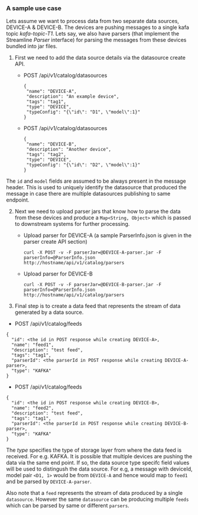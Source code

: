 ### A sample use case

Lets assume we want to process data from two separate data sources, DEVICE-A & DEVICE-B. The devices are pushing
messages to a single kafa topic *kafa-topic-T1*. Lets say, we also have parsers (that implement the Streamline
*Parser* interface) for parsing the messages from these devices bundled into jar files.
 
1. First we need to add the data source details via the datasource create API.
   * POST /api/v1/catalog/datasources
 
     ```
     {
      "name": "DEVICE-A",
      "description": "An example device",
      "tags": "tag1",
      "type": "DEVICE",
      "typeConfig": "{\"id\": "D1", \"model\":1}"
     }
     ```
     
   * POST /api/v1/catalog/datasources
 
     ```
     {
      "name": "DEVICE-B",
      "description": "Another device",
      "tags": "tag2",
      "type": "DEVICE",
      "typeConfig": "{\"id\": "D2", \"model\":1}"
     }
     ```
  The `id` and `model` fields are assumed to be always present in the message header. This is used to uniquely identify
  the datasource that produced the message in case there are multiple datasources publishing to same endpoint.

2. Next we need to upload parser jars that know how to parse the data from these devices and produce a `Map<String, Object>` 
   which is passed to downstream systems for further processing.
   * Upload parser for DEVICE-A (a sample ParserInfo.json is given in the parser create API section)
   
     ```
     curl -X POST -v -F parserJar=@DEVICE-A-parser.jar -F parserInfo=@ParserInfo.json http://hostname/api/v1/catalog/parsers
     ```
   * Upload parser for DEVICE-B 
   
     ```
     curl -X POST -v -F parserJar=@DEVICE-B-parser.jar -F parserInfo=@ParserInfo.json http://hostname/api/v1/catalog/parsers
     ```
   
3. Final step is to create a data feed that represents the stream of data generated by a data source.
  * POST /api/v1/catalog/feeds
  ```
  {
    "id": <the id in POST response while creating DEVICE-A>,
    "name": "feed1",
    "description": "test feed",
    "tags": "tag1",
    "parserId": <the parserId in POST response while creating DEVICE-A-parser>,
    "type": "KAFKA"
  }
  ```

  * POST /api/v1/catalog/feeds
  ```
  {
    "id": <the id in POST response while creating DEVICE-B>,
    "name": "feed2",
    "description": "test feed",
    "tags": "tag1",
    "parserId": <the parserId in POST response while creating DEVICE-B-parser>,
    "type": "KAFKA"
  }
  ```
  The *type* specifies the type of storage layer from where the data feed is 
  received. For e.g. KAFKA. It is possible that multiple devices are pushing 
  the data via the same end point. If so, the data source type specifc field 
  values will be used to distingush the data source. For e.g, a message with 
  deviceId, model pair `<D1, 1>` would be from `DEVICE-A` and hence would 
  map to `feed1` and be parsed by `DEVICE-A-parser`.
  
  Also note that a `feed` represents the stream of data produced by a single `datasource`. However the same `datasource` can 
  be producing multiple `feeds` which can be parsed by same or different `parsers`.
